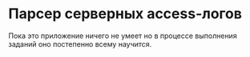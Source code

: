 # Парсер серверных access-логов

Пока это приложение ничего не умеет но в процессе выполнения заданий оно постепенно всему научится.